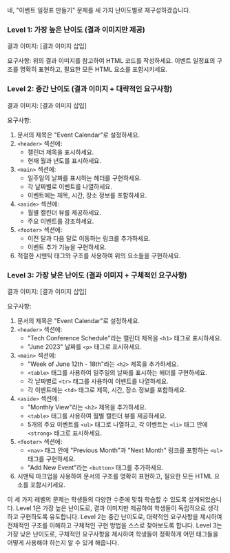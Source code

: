 네, "이벤트 일정표 만들기" 문제를 세 가지 난이도별로 재구성하겠습니다.

### Level 1: 가장 높은 난이도 (결과 이미지만 제공)

결과 이미지:
[결과 이미지 삽입]

요구사항:
위의 결과 이미지를 참고하여 HTML 코드를 작성하세요. 이벤트 일정표의 구조를 명확히 표현하고, 필요한 모든 HTML 요소를 포함시키세요.

### Level 2: 중간 난이도 (결과 이미지 + 대략적인 요구사항)

결과 이미지:
[결과 이미지 삽입]

요구사항:
1. 문서의 제목은 "Event Calendar"로 설정하세요.
2. `<header>` 섹션에:
   - 캘린더 제목을 표시하세요.
   - 현재 월과 년도를 표시하세요.
3. `<main>` 섹션에:
   - 일주일의 날짜를 표시하는 헤더를 구현하세요.
   - 각 날짜별로 이벤트를 나열하세요.
   - 이벤트에는 제목, 시간, 장소 정보를 포함하세요.
4. `<aside>` 섹션에:
   - 월별 캘린더 뷰를 제공하세요.
   - 주요 이벤트를 강조하세요.
5. `<footer>` 섹션에:
   - 이전 달과 다음 달로 이동하는 링크를 추가하세요.
   - 이벤트 추가 기능을 구현하세요.
6. 적절한 시맨틱 태그와 구조를 사용하여 위의 요소들을 구현하세요.

### Level 3: 가장 낮은 난이도 (결과 이미지 + 구체적인 요구사항)

결과 이미지:
[결과 이미지 삽입]

요구사항:
1. 문서의 제목은 "Event Calendar"로 설정하세요.
2. `<header>` 섹션에:
   - "Tech Conference Schedule"라는 캘린더 제목을 `<h1>` 태그로 표시하세요.
   - "June 2023" 날짜를 `<p>` 태그로 표시하세요.
3. `<main>` 섹션에:
   - "Week of June 12th - 18th"라는 `<h2>` 제목을 추가하세요.
   - `<table>` 태그를 사용하여 일주일의 날짜를 표시하는 헤더를 구현하세요.
   - 각 날짜별로 `<tr>` 태그를 사용하여 이벤트를 나열하세요.
   - 각 이벤트에는 `<td>` 태그로 제목, 시간, 장소 정보를 포함하세요.
4. `<aside>` 섹션에:
   - "Monthly View"라는 `<h2>` 제목을 추가하세요.
   - `<table>` 태그를 사용하여 월별 캘린더 뷰를 제공하세요.
   - 5개의 주요 이벤트를 `<ul>` 태그로 나열하고, 각 이벤트는 `<li>` 태그 안에 `<strong>` 태그로 표시하세요.
5. `<footer>` 섹션에:
   - `<nav>` 태그 안에 "Previous Month"과 "Next Month" 링크를 포함하는 `<ul>` 태그를 구현하세요.
   - "Add New Event"라는 `<button>` 태그를 추가하세요.
6. 시맨틱 마크업을 사용하여 문서의 구조를 명확히 표현하고, 필요한 모든 HTML 요소를 포함시키세요.

이 세 가지 레벨의 문제는 학생들의 다양한 수준에 맞춰 학습할 수 있도록 설계되었습니다. Level 1은 가장 높은 난이도로, 결과 이미지만 제공하여 학생들이 독립적으로 생각하고 구현하도록 유도합니다. Level 2는 중간 난이도로, 대략적인 요구사항을 제시하여 전체적인 구조를 이해하고 구체적인 구현 방법을 스스로 찾아보도록 합니다. Level 3는 가장 낮은 난이도로, 구체적인 요구사항을 제시하여 학생들이 정확하게 어떤 태그들을 어떻게 사용해야 하는지 알 수 있게 해줍니다.